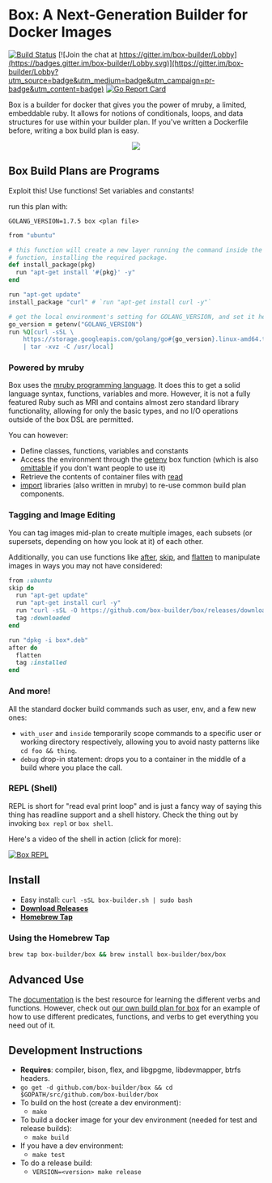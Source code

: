 # Box: A Next-Generation Builder for Docker Images 

[![Build Status](http://jenkins.hollensbe.org:8080/job/box-master/badge/icon)](http://jenkins.hollensbe.org:8080/job/box-master/)
[![Join the chat at https://gitter.im/box-builder/Lobby](https://badges.gitter.im/box-builder/Lobby.svg)](https://gitter.im/box-builder/Lobby?utm_source=badge&utm_medium=badge&utm_campaign=pr-badge&utm_content=badge)
[![Go Report Card](https://goreportcard.com/badge/github.com/box-builder/box)](https://goreportcard.com/report/github.com/box-builder/box)

Box is a builder for docker that gives you the power of mruby, a limited,
embeddable ruby. It allows for notions of conditionals, loops, and data
structures for use within your builder plan. If you've written a Dockerfile
before, writing a box build plan is easy.

<p align="center"><img src="https://raw.githubusercontent.com/box-builder/box/master/docs-theme/img/box-logo.png"></img></p>

## Box Build Plans are Programs

Exploit this! Use functions! Set variables and constants!

run this plan with:

```shell
GOLANG_VERSION=1.7.5 box <plan file>
```

```ruby
from "ubuntu"

# this function will create a new layer running the command inside the
# function, installing the required package.
def install_package(pkg)
  run "apt-get install '#{pkg}' -y"
end

run "apt-get update"
install_package "curl" # `run "apt-get install curl -y"`

# get the local environment's setting for GOLANG_VERSION, and set it here:
go_version = getenv("GOLANG_VERSION")
run %Q[curl -sSL \
    https://storage.googleapis.com/golang/go#{go_version}.linux-amd64.tar.gz \
    | tar -xvz -C /usr/local]
```

### Powered by mruby

Box uses the [mruby programming language](https://mruby.org/). It does
this to get a solid language syntax, functions, variables and more.
However, it is not a fully featured Ruby such as MRI and contains almost
zero standard library functionality, allowing for only the basic types,
and no I/O operations outside of the box DSL are permitted.

You can however:

* Define classes, functions, variables and constants
* Access the environment through the
  [getenv](https://box-builder.github.io/box/user-guide/functions/#getenv) box function (which is also
  [omittable](https://box-builder.github.io/box/user-guide/cli/#-omit-o) if you don't want people to use
  it)
* Retrieve the contents of container files with [read](https://box-builder.github.io/box/user-guide/functions/#read)
* [import](https://box-builder.github.io/box/user-guide/functions/#import) libraries (also written in
  mruby) to re-use common build plan components.

### Tagging and Image Editing

You can tag images mid-plan to create multiple images, each subsets (or
supersets, depending on how you look at it) of each other.

Additionally, you can use functions like
[after](https://box-builder.github.io/box/user-guide/verbs/#after), [skip](https://box-builder.github.io/box/user-guide/functions/#skip),
and [flatten](https://box-builder.github.io/box/user-guide/verbs/#flatten) to manipulate images in ways
you may not have considered:

```ruby
from :ubuntu
skip do
  run "apt-get update"
  run "apt-get install curl -y"
  run "curl -sSL -O https://github.com/box-builder/box/releases/download/v0.4.2/box_0.4.2_amd64.deb"
  tag :downloaded
end

run "dpkg -i box*.deb"
after do
  flatten
  tag :installed
end
```

### And more!

All the standard docker build commands such as user, env, and a few new ones:

* `with_user` and `inside` temporarily scope commands to a specific user or
  working directory respectively, allowing you to avoid nasty patterns like
  `cd foo && thing`.
* `debug` drop-in statement: drops you to a container in the middle of a build
  where you place the call.

### REPL (Shell)

REPL is short for "read eval print loop" and is just a fancy way of saying this
thing has readline support and a shell history. Check the thing out by invoking
`box repl` or `box shell`.

Here's a video of the shell in action (click for more):

[![Box REPL](https://asciinema.org/a/c1n0h0g73f10x4cuzjf1i51vg.png)](https://asciinema.org/a/c1n0h0g73f10x4cuzjf1i51vg)

## Install

* Easy install: `curl -sSL box-builder.sh | sudo bash`
* **[Download Releases](https://github.com/box-builder/box/releases/)**
* **[Homebrew Tap](https://github.com/box-builder/homebrew-box)**

### Using the Homebrew Tap

```bash
brew tap box-builder/box && brew install box-builder/box/box
```
## Advanced Use

The [documentation](https://box-builder.github.io/box/) is the best resource for
learning the different verbs and functions. However, check out
[our own build plan for box](https://github.com/box-builder/box/blob/master/build.rb)
for an example of how to use different predicates, functions, and verbs to
get everything you need out of it.

## Development Instructions

* **Requires**: compiler, bison, flex, and libgpgme, libdevmapper, btrfs headers.
* `go get -d github.com/box-builder/box && cd $GOPATH/src/github.com/box-builder/box`
* To build on the host (create a dev environment):
  * `make`
* To build a docker image for your dev environment (needed for test and release builds):
  * `make build`
* If you have a dev environment:
  * `make test`
* To do a release build:
  * `VERSION=<version> make release`
